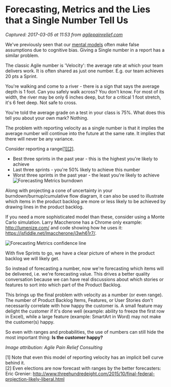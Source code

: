 # Forecasting, Metrics and the Lies that a Single Number Tell Us

_Captured: 2017-03-05 at 11:53 from [agilepainrelief.com](https://agilepainrelief.com/notesfromatooluser/2016/07/forecasting-metrics-and-the-lies-that-a-single-number-tell-us.html#.WLvuFru1KaM)_

We've previously seen that our [mental models](http://agilepainrelief.com/notesfromatooluser/2016/03/bell-curves-and-measuring-badly.html) often make false assumptions due to cognitive bias. Giving a Single number in a report has a similar problem.

The classic Agile number is 'Velocity': the average rate at which your team delivers work. It is often shared as just one number. E.g. our team achieves 20 pts a Sprint.

You're walking and come to a river - there is a sign that says the average depth is 1 foot. Can you safely walk across? You don't know. For most of its width, the river may be only 6 inches deep, but for a critical 1 foot stretch, it's 6 feet deep. Not safe to cross.

You're told the average grade on a test in your class is 75%. What does this tell you about your own mark? Nothing.

The problem with reporting velocity as a single number is that it implies the average number will continue into the future at the same rate. It implies that there will never be any variance.

Consider reporting a range[[1]](https://agilepainrelief.com/notesfromatooluser/2016/07/forecasting-metrics-and-the-lies-that-a-single-number-tell-us.html)[[2]](https://agilepainrelief.com/notesfromatooluser/2016/07/forecasting-metrics-and-the-lies-that-a-single-number-tell-us.html).

  * Best three sprints in the past year - this is the highest you're likely to achieve
  * Last three sprints - you're 50% likely to achieve this number
  * Worst three sprints in the past year - the least you're likely to achieve
![Forecasting Metrics burndown](https://agilepainrelief.com/wp-content/uploads/2016/07/Forecasting-Metrics-burndown-e1468266364183.jpg)

Along with projecting a cone of uncertainty in your burndown/burnup/cumulative flow diagram, it can also be used to illustrate which items in the product backlog are more or less likely to be achieved by drawing lines in the product backlog.

If you need a more sophisticated model than these, consider using a Monte Carlo simulation. Larry Maccherone has a Chrome only example: <http://lumenize.com/> and code showing how he uses it: <https://jsfiddle.net/lmaccherone/j3wh61r7/>.

![Forecasting Metrics confidence line](https://agilepainrelief.com/wp-content/uploads/2016/07/Forecasting-Metrics-confidence-line.jpg)

With five Sprints to go, we have a clear picture of where in the product backlog we will likely get.

So instead of forecasting a number, now we're forecasting which items will be delivered, i.e. we're forecasting value. This drives a better quality conversation because we can have real discussions about which stories or features to sort into which part of the Product Backlog.

This brings up the final problem with velocity as a number (or even range). The number of Product Backlog Items, Features, or User Stories don't necessarily correlate with how happy the customer is. A small feature may delight the customer if it's done well (example: ability to freeze the first row in Excel), while a large feature (example: SmartArt in Word) may not make the customer(s) happy.

So even with ranges and probabilities, the use of numbers can still hide the most important thing: **Is the customer happy?**

_Image attribution: Agile Pain Relief Consulting_

[1] Note that even this model of reporting velocity has an implicit bell curve behind it.  
[2] Even elections are now forecast with ranges by the better forecasters: Eric Grenier: <http://www.threehundredeight.com/2015/10/final-federal-projection-likely-liberal.html>

